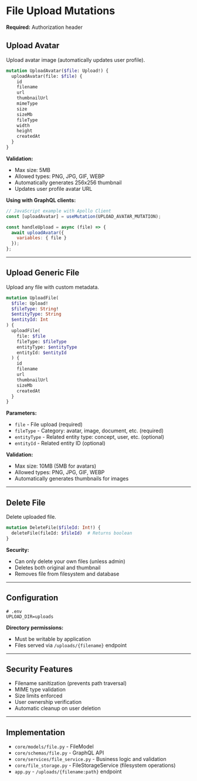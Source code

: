 # File Upload Mutations

**Required:** Authorization header

## Upload Avatar

Upload avatar image (automatically updates user profile).

```graphql
mutation UploadAvatar($file: Upload!) {
  uploadAvatar(file: $file) {
    id
    filename
    url
    thumbnailUrl
    mimeType
    size
    sizeMb
    fileType
    width
    height
    createdAt
  }
}
```

**Validation:**
- Max size: 5MB
- Allowed types: PNG, JPG, GIF, WEBP
- Automatically generates 256x256 thumbnail
- Updates user profile avatar URL

**Using with GraphQL clients:**

```javascript
// JavaScript example with Apollo Client
const [uploadAvatar] = useMutation(UPLOAD_AVATAR_MUTATION);

const handleUpload = async (file) => {
  await uploadAvatar({
    variables: { file }
  });
};
```

---

## Upload Generic File

Upload any file with custom metadata.

```graphql
mutation UploadFile(
  $file: Upload!
  $fileType: String!
  $entityType: String
  $entityId: Int
) {
  uploadFile(
    file: $file
    fileType: $fileType
    entityType: $entityType
    entityId: $entityId
  ) {
    id
    filename
    url
    thumbnailUrl
    sizeMb
    createdAt
  }
}
```

**Parameters:**
- `file` - File upload (required)
- `fileType` - Category: avatar, image, document, etc. (required)
- `entityType` - Related entity type: concept, user, etc. (optional)
- `entityId` - Related entity ID (optional)

**Validation:**
- Max size: 10MB (5MB for avatars)
- Allowed types: PNG, JPG, GIF, WEBP
- Automatically generates thumbnails for images

---

## Delete File

Delete uploaded file.

```graphql
mutation DeleteFile($fileId: Int!) {
  deleteFile(fileId: $fileId)  # Returns boolean
}
```

**Security:**
- Can only delete your own files (unless admin)
- Deletes both original and thumbnail
- Removes file from filesystem and database

---

## Configuration

```env
# .env
UPLOAD_DIR=uploads
```

**Directory permissions:**
- Must be writable by application
- Files served via `/uploads/{filename}` endpoint

---

## Security Features

- Filename sanitization (prevents path traversal)
- MIME type validation
- Size limits enforced
- User ownership verification
- Automatic cleanup on user deletion

---

## Implementation

- `core/models/file.py` - FileModel
- `core/schemas/file.py` - GraphQL API
- `core/services/file_service.py` - Business logic and validation
- `core/file_storage.py` - FileStorageService (filesystem operations)
- `app.py` - `/uploads/{filename:path}` endpoint
